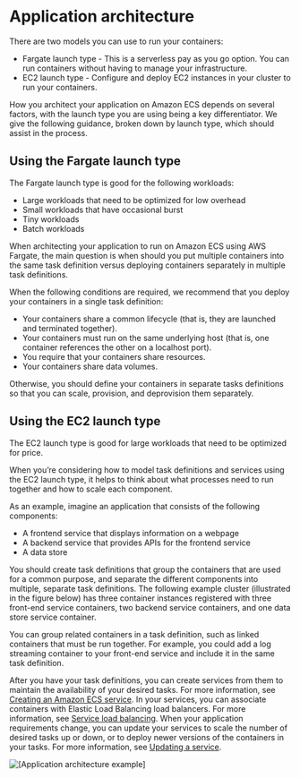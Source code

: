 # Application architecture<a name="application_architecture"></a>

There are two models you can use to run your containers:
+ Fargate launch type \- This is a serverless pay as you go option\. You can run containers without having to manage your infrastructure\.
+ EC2 launch type \- Configure and deploy EC2 instances in your cluster to run your containers\.

How you architect your application on Amazon ECS depends on several factors, with the launch type you are using being a key differentiator\. We give the following guidance, broken down by launch type, which should assist in the process\.

## Using the Fargate launch type<a name="application_architecture_fargate"></a>

The Fargate launch type is good for the following workloads:
+ Large workloads that need to be optimized for low overhead 
+ Small workloads that have occasional burst
+ Tiny workloads
+ Batch workloads

When architecting your application to run on Amazon ECS using AWS Fargate, the main question is when should you put multiple containers into the same task definition versus deploying containers separately in multiple task definitions\.

When the following conditions are required, we recommend that you deploy your containers in a single task definition:
+ Your containers share a common lifecycle \(that is, they are launched and terminated together\)\.
+ Your containers must run on the same underlying host \(that is, one container references the other on a localhost port\)\.
+ You require that your containers share resources\.
+ Your containers share data volumes\.

Otherwise, you should define your containers in separate tasks definitions so that you can scale, provision, and deprovision them separately\.

## Using the EC2 launch type<a name="application_architecture_ec2"></a>

The EC2 launch type is good for large workloads that need to be optimized for price\.

When you’re considering how to model task definitions and services using the EC2 launch type, it helps to think about what processes need to run together and how to scale each component\.

As an example, imagine an application that consists of the following components:
+ A frontend service that displays information on a webpage
+ A backend service that provides APIs for the frontend service
+ A data store

You should create task definitions that group the containers that are used for a common purpose, and separate the different components into multiple, separate task definitions\. The following example cluster \(illustrated in the figure below\) has three container instances registered with three front\-end service containers, two backend service containers, and one data store service container\. 

You can group related containers in a task definition, such as linked containers that must be run together\. For example, you could add a log streaming container to your front\-end service and include it in the same task definition\.

After you have your task definitions, you can create services from them to maintain the availability of your desired tasks\. For more information, see [Creating an Amazon ECS service](create-service.md)\. In your services, you can associate containers with Elastic Load Balancing load balancers\. For more information, see [Service load balancing](service-load-balancing.md)\. When your application requirements change, you can update your services to scale the number of desired tasks up or down, or to deploy newer versions of the containers in your tasks\. For more information, see [Updating a service](update-service.md)\.

![\[Application architecture example\]](http://docs.aws.amazon.com/AmazonECS/latest/developerguide/images/application.png)
